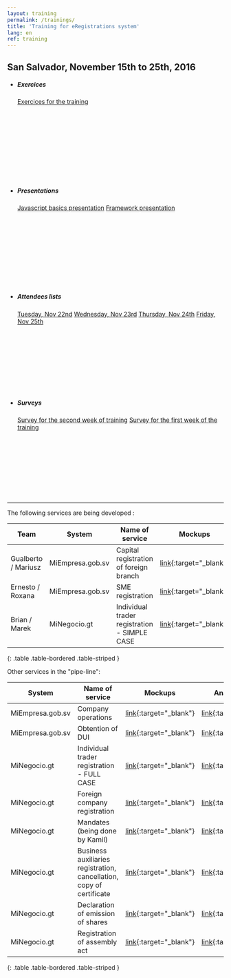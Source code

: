 ```yaml
---
layout: training
permalink: /trainings/
title: 'Training for eRegistrations system'
lang: en
ref: training
---
```


## San Salvador, November 15th to 25th, 2016


<ul class="categorized-view">
  <li style="height: 227px;">
    <h5>Exercices</h5>
    <a href="/configuration-tutorial/" target="_blank">Exercices for the training</a>
  </li>

  <li style="height: 227px;">
    <h5>Presentations</h5>
    <a href="https://javascript-basics.eregistrations.org/" target="_blank">Javascript basics presentation</a>
    <a href="https://framework-presentation.eregistrations.org/" target="_blank">Framework presentation</a>
  </li>	
</ul>

<ul class="categorized-view">
  <li style="height: 227px;">
    <h5>Attendees lists</h5>
        <a href="https://docs.google.com/forms/d/e/1FAIpQLSdtTXQLVVTK0mUJhnKSAC9qWDt7hx0veDsGUhe-P2dCRKrSmw/closedform" target="_blank">Tuesday, Nov 22nd</a>
	    <a href="https://docs.google.com/forms/d/e/1FAIpQLSf8E8CW6jWbki0ulEnbiCYC5joOGzMM1M6l-Il1Q-xDCmXZPg/viewform" target="_blank">Wednesday, Nov 23rd</a>
	    <a href="https://docs.google.com/forms/d/e/1FAIpQLScCQUPs-LMIZd4vr5_3lTZ2rYImgNyB_V4GW3cOQyNeN8XwgQ/closedform" target="_blank">Thursday, Nov 24th</a>
	    <a href="https://docs.google.com/forms/d/e/1FAIpQLSeJZEL7nmkT_NNsdj2CzKi2wzNSxu78uwsAZFsryUcJ161OOA/closedform" target="_blank">Friday, Nov 25th</a>
  </li>     
  <li style="height: 227px;">
    <h5>Surveys</h5>
	    <a href="https://docs.google.com/forms/d/e/1FAIpQLScglmjF5PkLEOcZjBj1ZbG3w893SwUsPuzSxmrH6kEArRky5Q/closedform" target="_blank">Survey for the second week of training</a>
	    <a href="https://goo.gl/forms/9xWU9sfNKh11Bci92" target="_blank">Survey for the first week of the training</a>
  </li>
</ul>

------------------


The following services are being developed : 

Team | System | Name of service | Mockups | Analysis BPA | Form
--- | --- | --- | --- | --- |--- 
Gualberto / Mariusz | MiEmpresa.gob.sv | Capital registration of foreign branch | [link](https://dadd7a.axshare.com/#p=guide){:target="_blank"} | [link](https://docs.google.com/document/d/10H-GeCcE591dXQTuzyScWl44dwNZC6s07tyqGWbCRtg/edit?usp=sharing){:target="_blank"} | [link](https://docs.google.com/spreadsheets/d/15IU0AD9JGx-qZKIO1_uhfvGuxl7_Aqdl_h8xUYNAt3Y/edit?usp=sharing){:target="_blank"}
Ernesto / Roxana | MiEmpresa.gob.sv | SME registration | [link](https://w14glk.axshare.com/#p=guide){:target="_blank"} | [link](https://docs.google.com/document/d/1-B-huszzTx5kesEPx0w5pTLDbZuVeixHrbkhek7lefU/edit?usp=sharing){:target="_blank"} | [link](https://docs.google.com/spreadsheets/d/1vlYF-g_iXo7kZcfZgcpjMtmTTbONaB-G3OH-rJrOrcE/edit?usp=sharing){:target="_blank"}
Brian / Marek| MiNegocio.gt | Individual trader registration - SIMPLE CASE| [link](https://87qkeb.axshare.com/#p=guide){:target="_blank"} | [link](https://docs.google.com/document/d/1nAhjy0omqEUIV1qaNOWOj7vqXR7mnLViFpn2MMH1-9I/edit?usp=sharing){:target="_blank"} | [link](https://docs.google.com/spreadsheets/d/1PXg6pgUUUvxYgGQaZpp3qzmvembv-XLncH6OYTdW1ZA/edit?usp=sharing){:target="_blank"}
{: .table .table-bordered .table-striped }


Other services in the "pipe-line":

System | Name of service | Mockups | Analysis BPA | Form
--- | --- | --- | --- |---
MiEmpresa.gob.sv | Company operations | [link](){:target="_blank"} | [link](https://docs.google.com/document/d/15XdsHUuMTINYNJ_TovomwmNewUJ38Sngvuxy-bVj7ZA/edit?usp=sharing){:target="_blank"} | [link](https://drive.google.com/open?id=1uJaP5c6dGjUXSnIWM3AWYVBMRg8LvtvWChYSL0cLm0A){:target="_blank"}
MiEmpresa.gob.sv | Obtention of DUI | [link](){:target="_blank"} | [link](https://docs.google.com/document/d/18Qbmr7SSXNu-4cCntlrOS3VcdoqHbKs-r0PFttC6-1Y/edit?usp=sharing){:target="_blank"} | [link](https://docs.google.com/spreadsheets/d/14rhQOwr5yDVOEs3wvdnJPVsGGjG72jEqCV0s2FMYpDI/edit?usp=sharing){:target="_blank"}
MiNegocio.gt | Individual trader registration - FULL CASE| [link](https://6rg64n.axshare.com/#p=guide){:target="_blank"} | [link](https://docs.google.com/document/d/17dhdSjxy6EHvbNy4rPAn8ne4C-e9HpN_QR0He9MupWM/edit?usp=sharing){:target="_blank"} | [link](https://docs.google.com/spreadsheets/d/1sZP6VT7CvNfartWU8EAfheCRk_3fDChKNtn9xNJTyPs/edit?usp=sharing){:target="_blank"}
MiNegocio.gt | Foreign company registration| [link](){:target="_blank"} | [link](https://drive.google.com/open?id=1BYfxb_5cnGd8QSRFYyIVctHzprRiUveQVZ6ggfezlQ8){:target="_blank"} | [link](https://drive.google.com/open?id=17e89-GkeTPMep2mI24AJbPoG3JA3Onvhk1nhuMVRxk0){:target="_blank"}
MiNegocio.gt | Mandates (being done by Kamil) | [link](https://ipat3b.axshare.com/#p=guide){:target="_blank"} | [link](https://docs.google.com/document/d/1m4G1POp3kH9KExj7QdfN18iQ1Vmuszitr2-Rq82IxYQ/edit?usp=sharing){:target="_blank"} | [link](https://docs.google.com/spreadsheets/d/1ETYWnlpX1Gkvfy3niq8X_yNKgLBuV6Fuaov-0RRET4Q/edit?usp=sharing){:target="_blank"}
MiNegocio.gt | Business auxiliaries registration, cancellation, copy of certificate | [link](https://nhtcnz.axshare.com/#p=guide){:target="_blank"} | [link](https://docs.google.com/document/d/1Zf9egN8XRIzvqoCt32tPYu_s8NehPgAn4QKKLG4pSd4/edit?usp=sharing){:target="_blank"} | [link](https://docs.google.com/spreadsheets/d/1vXlfTar6cZ_OVdQN0MIbCteZirrwyTqUc83YE4Q1j4M/edit?usp=sharing){:target="_blank"}
MiNegocio.gt | Declaration of emission of shares | [link](https://3atwvi.axshare.com/#p=guide){:target="_blank"} | [link](https://docs.google.com/document/d/1JfEksxou2MAw6i1Yh0Kq2vpubdmsCcTz_IlMIH3rkaw/edit?usp=sharing){:target="_blank"} | [link](https://docs.google.com/spreadsheets/d/1UmUc12btO11hpp2qs5uhvIuEeidyDjrFH1J_efVIbXU/edit?usp=sharing){:target="_blank"}
MiNegocio.gt | Registration of assembly act | [link](https://hc2oh5.axshare.com/#p=guide){:target="_blank"} | [link](https://docs.google.com/document/d/1wv6BiRnoNbLFFntYcrf0O8LSODp9GjdhQPlGrfu7aGo/edit?usp=sharing){:target="_blank"} | [link](https://docs.google.com/spreadsheets/d/1_BKRbOxPxiOBnz921bj5kOwnf3VQoo10ert9_HAJUDM/edit?usp=sharing){:target="_blank"}
{: .table .table-bordered .table-striped }

<!---
----------------------

## Other trainings

{% assign trainings = site.trainings | where: "lang", page.lang | where: "category", "training" | sort: "number" %}

{% for training in trainings %}
<table class="table table-bordered table-striped table-info">
  <tbody>
    <tr>
      <td style="width: 25%"><a href="{{ training.url }}">{{ site.training-pages.title.single[page.lang]}} {{ training.number }}</a></td>
      <td>{{ training.title }}{% if training.level %} - {{ site.training-pages.sections.level[page.lang]}} {{ training.level }}{% endif %}</td>
    </tr>
    <tr>
      <td>{{ site.training-pages.sections.objectives[page.lang]}}</td>
      <td>{{ training.objectives | markdownify }}</td>
    </tr>
    <tr>
      <td>{{ site.training-pages.sections.duration[page.lang]}}</td>
      <td>{{ training.duration }}</td>
    </tr>
  </tbody>
</table>
{% endfor %}

--->
